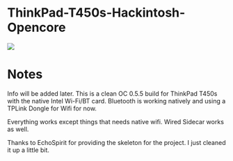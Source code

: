 # ThinkPad-T450s-Hackintosh-Opencore

![](https://i.imgur.com/dcGAwin.png)

# Notes

Info will be added later. This is a clean OC 0.5.5 build for ThinkPad T450s with the native Intel Wi-Fi/BT card. Bluetooth is working natively and using a TPLink Dongle for Wifi for now. 



Everything works except things that needs native wifi. Wired Sidecar works as well. 





Thanks to EchoSpirit for providing the skeleton for the project. I just cleaned it up a little bit. 